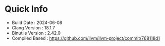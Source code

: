# Quick Info
* Build Date : 2024-06-08
* Clang Version : 18.1.7
* Binutils Version : 2.42.0
* Compiled Based : https://github.com/llvm/llvm-project/commit/768118d1
